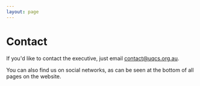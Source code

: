 ```yaml
---
layout: page
---
```

# Contact

If you'd like to contact the executive, just email [contact@uqcs.org.au](mailto:contact@uqcs.org.au).

You can also find us on social networks, as can be seen at the bottom of all pages on the website.
